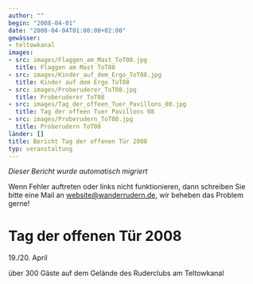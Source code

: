 ```yaml
---
author: ""
begin: "2008-04-01"
date: "2008-04-04T01:00:00+02:00"
gewässer:
- teltowkanal
images:
- src: images/Flaggen_am_Mast_ToT08.jpg
  title: Flaggen am Mast ToT08
- src: images/Kinder_auf_dem_Ergo_ToT08.jpg
  title: Kinder auf dem Ergo ToT08
- src: images/Proberuderer_ToT08.jpg
  title: Proberuderer ToT08
- src: images/Tag_der_offeen_Tuer_Pavillons_08.jpg
  title: Tag der offeen Tuer Pavillons 08
- src: images/Proberudern_ToT08.jpg
  title: Proberudern ToT08
länder: []
title: Bericht Tag der offenen Tür 2008
typ: veranstaltung
---
```



*Dieser Bericht wurde automatisch migriert*

Wenn Fehler auftreten oder links nicht funktionieren, dann schreiben Sie bitte eine Mail an website@wanderrudern.de, wir beheben das Problem gerne!



# Tag der offenen Tür 2008


19./20. April

über 300 Gäste auf dem Gelände des Ruderclubs am Teltowkanal